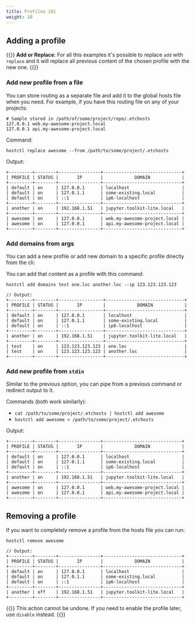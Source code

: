 ```yaml
---
title: Profiles 101
weight: 10
---
```



## Adding a profile

{{<info>}}
**Add or Replace**: For all this examples it's possible to replace `add` with `replace` and 
it will replace all previous content of the chosen profile with the new one.
{{</info>}}


### Add new profile from a file
You can store routing as a separate file and add it to the global hosts file when you need.
For example, if you have this routing file on any of your projects: 

```
# Sample stored in /path/of/some/project/repo/.etchosts
127.0.0.1 web.my-awesome-project.local 
127.0.0.1 api.my-awesome-project.local 
```

Command:

`hostctl replace awesome --from /path/to/some/project/.etchosts `

Output:
```
+---------+--------+----------------+------------------------------+
| PROFILE | STATUS |       IP       |            DOMAIN            |
+---------+--------+----------------+------------------------------+
| default | on     | 127.0.0.1      | localhost                    |
| default | on     | 127.0.1.1      | some-existing.local          |
| default | on     | ::1            | ip6-localhost                |
+---------+--------+----------------+------------------------------+
| another | on     | 192.168.1.51   | jupyter.toolkit-lite.local   |
+---------+--------+----------------+------------------------------+
| awesome | on     | 127.0.0.1      | web.my-awesome-project.local |
| awesome | on     | 127.0.0.1      | api.my-awesome-project.local |
+---------+--------+----------------+------------------------------+
```


### Add domains from args

You can add a new profile or add new domain to a specific profile directly from the cli:

You can add that content as a profile with this command:

`hostctl add domains test one.loc another.loc --ip 123.123.123.123`

```
// Output:
+---------+--------+-----------------+------------------------------+
| PROFILE | STATUS |       IP        |            DOMAIN            |
+---------+--------+-----------------+------------------------------+
| default | on     | 127.0.0.1       | localhost                    |
| default | on     | 127.0.1.1       | some-existing.local          |
| default | on     | ::1             | ip6-localhost                |
+---------+--------+-----------------+------------------------------+
| another | on     | 192.168.1.51    | jupyter.toolkit-lite.local   |
+---------+--------+-----------------+------------------------------+
| test    | on     | 123.123.123.123 | one.loc                      |
| test    | on     | 123.123.123.123 | another.loc                  |
+---------+--------+-----------------+------------------------------+
```


### Add new profile from `stdin`

Similar to the previous option, you can pipe from a previous command or redirect output to it.

Commands (both work similarly):

* `cat /path/to/some/project/.etchosts | hostctl add awesome`
* `hostctl add awesome < /path/to/some/project/.etchosts`

Output:
```
+---------+--------+----------------+------------------------------+
| PROFILE | STATUS |       IP       |            DOMAIN            |
+---------+--------+----------------+------------------------------+
| default | on     | 127.0.0.1      | localhost                    |
| default | on     | 127.0.1.1      | some-existing.local          |
| default | on     | ::1            | ip6-localhost                |
+---------+--------+----------------+------------------------------+
| another | on     | 192.168.1.51   | jupyter.toolkit-lite.local   |
+---------+--------+----------------+------------------------------+
| awesome | on     | 127.0.0.1      | web.my-awesome-project.local |
| awesome | on     | 127.0.0.1      | api.my-awesome-project.local |
+---------+--------+----------------+------------------------------+
```


## Removing a profile

If you want to completely remove a profile from the hosts file you can run:

`hostctl remove awesome` 

```
// Output:
+---------+--------+----------------+------------------------------+
| PROFILE | STATUS |       IP       |            DOMAIN            |
+---------+--------+----------------+------------------------------+
| default | on     | 127.0.0.1      | localhost                    |
| default | on     | 127.0.1.1      | some-existing.local          |
| default | on     | ::1            | ip6-localhost                |
+---------+--------+----------------+------------------------------+
| another | off    | 192.168.1.51   | jupyter.toolkit-lite.local   |
+---------+--------+----------------+------------------------------+
```

{{<warning>}}
This action cannot be undone. If you need to enable the profile later, use `disable` instead.
{{</warning>}}

